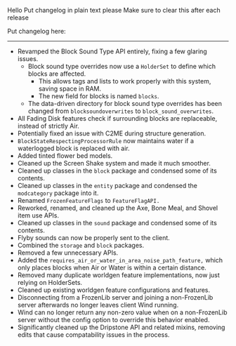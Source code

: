 Hello
Put changelog in plain text please
Make sure to clear this after each release

Put changelog here:

-----------------
- Revamped the Block Sound Type API entirely, fixing a few glaring issues.
  - Block sound type overrides now use a `HolderSet` to define which blocks are affected.
    - This allows tags and lists to work properly with this system, saving space in RAM.
    - The new field for blocks is named `blocks`.
  - The data-driven directory for block sound type overrides has been changed from `blocksoundoverwrites` to `block_sound_overwrites`.
- All Fading Disk features check if surrounding blocks are replaceable, instead of strictly Air.
- Potentially fixed an issue with C2ME during structure generation.
- `BlockStateRespectingProcessorRule` now maintains water if a waterlogged block is replaced with air.
- Added tinted flower bed models.
- Cleaned up the Screen Shake system and made it much smoother.
- Cleaned up classes in the `block` package and condensed some of its contents.
- Cleaned up classes in the `entity` package and condensed the `modcategory` package into it.
- Renamed `FrozenFeatureFlags` to `FeatureFlagAPI.`
- Reworked, renamed, and cleaned up the Axe, Bone Meal, and Shovel item use APIs.
- Cleaned up classes in the `sound` package and condensed some of its contents.
- Flyby sounds can now be properly sent to the client.
- Combined the `storage` and `block` packages.
- Removed a few unnecessary APIs.
- Added the `requires_air_or_water_in_area_noise_path_feature,` which only places blocks when Air or Water is within a certain distance.
- Removed many duplicate worldgen feature implementations, now just relying on HolderSets.
- Cleaned up existing worldgen feature configurations and features.
- Disconnecting from a FrozenLib server and joining a non-FrozenLib server afterwards no longer leaves client Wind running.
- Wind can no longer return any non-zero value when on a non-FrozenLib server without the config option to override this behavior enabled.
- Significantly cleaned up the Dripstone API and related mixins, removing edits that cause compatability issues in the process.
